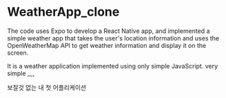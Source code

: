 # WeatherApp_clone

The code uses Expo to develop a React Native app, and implemented a simple weather app that takes the user's location information and uses the OpenWeatherMap API to get weather information and display it on the screen.

It is a weather application implemented using only simple JavaScript.
very simple ,,,,

보잘것 없는 내 첫 어플리케이션
